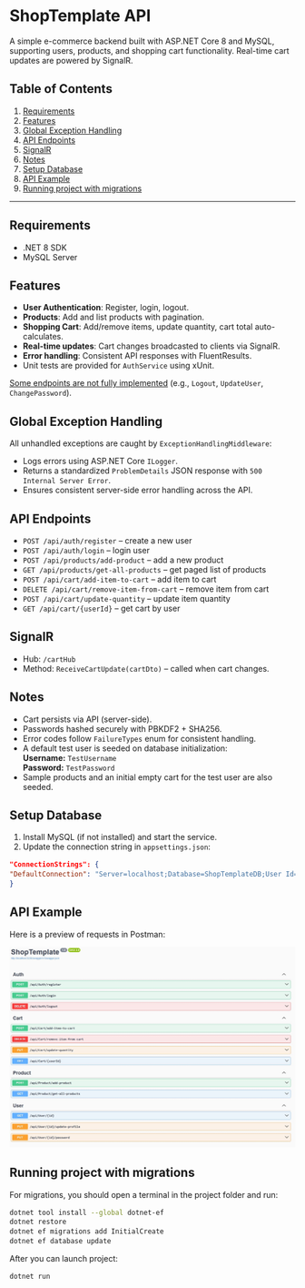 ﻿# ShopTemplate API

A simple e-commerce backend built with ASP.NET Core 8 and MySQL, supporting users, products, and shopping cart functionality. Real-time cart updates are powered by SignalR.

## Table of Contents

1. [Requirements](#requirements)
2. [Features](#features)
3. [Global Exception Handling](#global-exception-handling)
4. [API Endpoints](#api-endpoints)
5. [SignalR](#signalr)
6. [Notes](#notes)
7. [Setup Database](#setup-database)
8. [API Example](#api-example)
9. [Running project with migrations](#running-project-with-migrations)

---

## Requirements

- .NET 8 SDK
- MySQL Server
## Features

- **User Authentication**: Register, login, logout.
- **Products**: Add and list products with pagination. 
- **Shopping Cart**: Add/remove items, update quantity, cart total auto-calculates.
- **Real-time updates**: Cart changes broadcasted to clients via SignalR.
- **Error handling**: Consistent API responses with FluentResults.
- Unit tests are provided for `AuthService` using xUnit.

<u>Some endpoints are not fully implemented</u> (e.g., `Logout`, `UpdateUser`, `ChangePassword`).

## Global Exception Handling

All unhandled exceptions are caught by `ExceptionHandlingMiddleware`:

- Logs errors using ASP.NET Core `ILogger`.
- Returns a standardized `ProblemDetails` JSON response with `500 Internal Server Error`.
- Ensures consistent server-side error handling across the API.

## API Endpoints

- `POST /api/auth/register` – create a new user
- `POST /api/auth/login` – login user
- `POST /api/products/add-product` – add a new product
- `GET /api/products/get-all-products` – get paged list of products
- `POST /api/cart/add-item-to-cart` – add item to cart
- `DELETE /api/cart/remove-item-from-cart` – remove item from cart
- `POST /api/cart/update-quantity` – update item quantity
- `GET /api/cart/{userId}` – get cart by user

## SignalR

- Hub: `/cartHub`
- Method: `ReceiveCartUpdate(cartDto)` – called when cart changes.

## Notes

- Cart persists via API (server-side).
- Passwords hashed securely with PBKDF2 + SHA256.
- Error codes follow `FailureTypes` enum for consistent handling.
- A default test user is seeded on database initialization:  
  **Username:** `TestUsername`  
  **Password:** `TestPassword`
- Sample products and an initial empty cart for the test user are also seeded.

## Setup Database

1. Install MySQL (if not installed) and start the service.
2. Update the connection string in `appsettings.json`:

```json
"ConnectionStrings": {
"DefaultConnection": "Server=localhost;Database=ShopTemplateDB;User Id=sa;Password=gg232412abb22#306!843;"
}
```
## API Example

Here is a preview of requests in Postman:

![Postman Preview](./Preview.JPG)

## Running project with migrations
For migrations, you should open a terminal in the project folder and run:
```bash
dotnet tool install --global dotnet-ef
dotnet restore
dotnet ef migrations add InitialCreate
dotnet ef database update
```
After you can launch project:
```bash
dotnet run
```